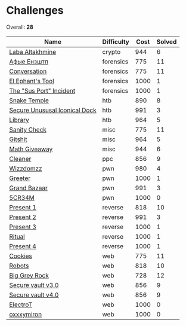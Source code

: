 # Challenges
Overall: **28**

| Name                                                                                      | Difficulty| Cost                | Solved |
|-------------------------------------------------------------------------------------------|-----------|---------------------|--------|
| [Laba Altakhmine](crypto/laba_altakhmine/task/description.md)                             | crypto    | 944                 | 6      |
| [Афые Ензштп](forensics/fast_typing/task/description.md)                                  | forensics | 775                 | 11     |
| [Conversation](forensics/conversation/task/description.md)                                | forensics | 775                 | 11     |
| [El Ephant's Tool](forensics/el_ephant's_tool/task/description.md)                        | forensics | 1000                | 1      |
| [The "Sus Port" Incident](forensics/sus_port/task/description.md)                         | forensics | 1000                | 1      |
| [Snake Temple](htb/snake_temple/task/description.md)                                      | htb       | 890                 | 8      |
| [Secure Unususal Iconical Dock](htb/secure_unusual_iconical_dock/task/description.md)     | htb       | 991                 | 3      |
| [Library](htb/library/task/description.md)                                                | htb       | 964                 | 5      |
| [Sanity Check](misc/sanity_check/task/description.md)                                     | misc      | 775                 | 11     |
| [Gitshit](misc/gitshit/task/description.md)                                               | misc      | 964                 | 5      |
| [Math Giveaway](misc/math_giveaway/task/description.md)                                   | misc      | 944                 | 6      |
| [Cleaner](ppc/cleaner/task/description.md)                                                | ppc       | 856                 | 9      |
| [Wizzdomzz](pwn/wizzdomzz/task/description.md)                                            | pwn       | 980                 | 4      |
| [Greeter](pwn/greeter/task/description.md)                                                | pwn       | 1000                | 1      |
| [Grand Bazaar](pwn/grand_bazaar/task/description.md)                                      | pwn       | 991                 | 3      |
| [5CR34M](pwn/5CR34M/task/description.md)                                                  | pwn       | 1000                | 0      |
| [Present 1](reverse/present1/task/description.md)                                         | reverse   | 818                 | 10     |
| [Present 2](reverse/present2/task/description.md)                                         | reverse   | 991                 | 3      |
| [Present 3](reverse/present3/task/description.md)                                         | reverse   | 1000                | 1      |
| [Ritual](reverse/ritual/task/description.md)                                              | reverse   | 1000                | 1      |
| [Present 4](reverse/present3/task/description.md)                                         | reverse   | 1000                | 1      |
| [Cookies](web/cookies/task/description.md)                                                | web       | 775                 | 11     |
| [Robots](web/robots/task/description.md)                                                  | web       | 818                 | 10     |
| [Big Grey Rock](web/big_grey_rock/task/description.md)                                    | web       | 728                 | 12     |
| [Secure vault v3.0](web/secure_vault_v3.0/task/description.md)                            | web       | 856                 | 9      |
| [Secure vault v4.0](web/secure_vault_v4.0/task/description.md)                            | web       | 856                 | 9      |
| [ElectroT](web/electroT/task/description.md)                                              | web       | 1000                | 0      |
| [oxxxymiron](web/oxxxymiron/task/description.md)                                          | web       | 1000                | 0      |
